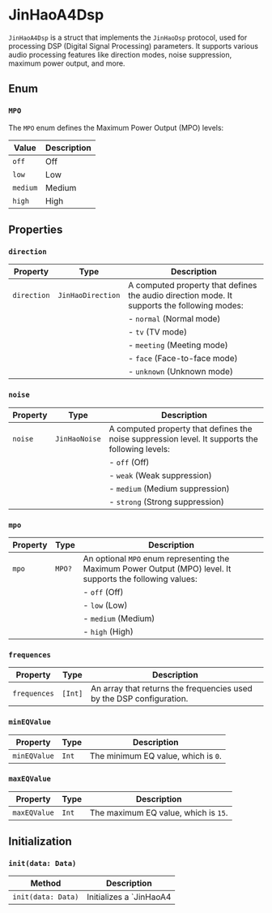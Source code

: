 # JinHaoA4Dsp

`JinHaoA4Dsp` is a struct that implements the `JinHaoDsp` protocol, used for processing DSP (Digital Signal Processing) parameters. It supports various audio processing features like direction modes, noise suppression, maximum power output, and more.

## Enum

### `MPO`

The `MPO` enum defines the Maximum Power Output (MPO) levels:

| Value    | Description  |
|----------|--------------|
| `off`    | Off         |
| `low`    | Low         |
| `medium` | Medium      |
| `high`   | High        |

## Properties

### `direction`

| Property      | Type                | Description                          |
|---------------|---------------------|--------------------------------------|
| `direction`   | `JinHaoDirection`   | A computed property that defines the audio direction mode. It supports the following modes: |
|               |                     | - `normal` (Normal mode)             |
|               |                     | - `tv` (TV mode)                    |
|               |                     | - `meeting` (Meeting mode)          |
|               |                     | - `face` (Face-to-face mode)        |
|               |                     | - `unknown` (Unknown mode)          |

### `noise`

| Property      | Type                | Description                          |
|---------------|---------------------|--------------------------------------|
| `noise`       | `JinHaoNoise`       | A computed property that defines the noise suppression level. It supports the following levels: |
|               |                     | - `off` (Off)                       |
|               |                     | - `weak` (Weak suppression)         |
|               |                     | - `medium` (Medium suppression)     |
|               |                     | - `strong` (Strong suppression)     |

### `mpo`

| Property      | Type                | Description                          |
|---------------|---------------------|--------------------------------------|
| `mpo`         | `MPO?`              | An optional `MPO` enum representing the Maximum Power Output (MPO) level. It supports the following values: |
|               |                     | - `off` (Off)                       |
|               |                     | - `low` (Low)                       |
|               |                     | - `medium` (Medium)                 |
|               |                     | - `high` (High)                     |

### `frequences`

| Property      | Type                | Description                          |
|---------------|---------------------|--------------------------------------|
| `frequences`  | `[Int]`             | An array that returns the frequencies used by the DSP configuration. |

### `minEQValue`

| Property      | Type                | Description                          |
|---------------|---------------------|--------------------------------------|
| `minEQValue`  | `Int`               | The minimum EQ value, which is `0`.  |

### `maxEQValue`

| Property      | Type                | Description                          |
|---------------|---------------------|--------------------------------------|
| `maxEQValue`  | `Int`               | The maximum EQ value, which is `15`. |

## Initialization

### `init(data: Data)`

| Method            | Description                                      |
|-------------------|--------------------------------------------------|
| `init(data: Data)`| Initializes a `JinHaoA4
